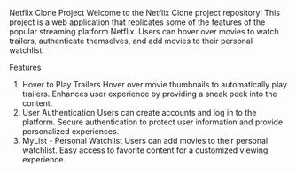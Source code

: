 Netflix Clone Project
Welcome to the Netflix Clone project repository! This project is a web application that replicates some of the features of the popular streaming platform Netflix. Users can hover over movies to watch trailers, authenticate themselves, and add movies to their personal watchlist.

Features
1. Hover to Play Trailers
Hover over movie thumbnails to automatically play trailers.
Enhances user experience by providing a sneak peek into the content.
2. User Authentication
Users can create accounts and log in to the platform.
Secure authentication to protect user information and provide personalized experiences.
3. MyList - Personal Watchlist
Users can add movies to their personal watchlist.
Easy access to favorite content for a customized viewing experience.
